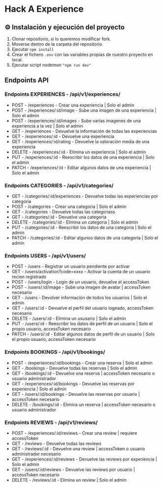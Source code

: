 # Hack A Experience

## ⚙️ Instalación y ejecución del proyecto

1. Clonar repositorio, si lo queremos modificar fork.
2. Moverse dentro de la carpeta del repositorio.
3. Ejecutar `npm install`
4. Crear el fichero `.env` con las variables propias de nuestro proyecto en local.
5. Ejecutar script nodemon `"npm run dev"`

## Endpoints API

### Endpoints EXPERIENCES - /api/v1/experiences/

- POST - /experiences - Crear una experiencia | Solo el admin
- POST - /experiences/:id/image - Sube una imagen de una experiencia | Solo el admin
- POST - /experiences/:id/images - Sube varias imagenes de una experiencia a la vez | Solo el admin
- GET - /experiences - Devuelve la información de todas las experiencias
- GET - /experiences/:id - Devuelve una experiencia
- GET - /experiences/:id/rating - Devuelve la valoración media de una experiencia
- DELETE - /experiences/:id - Elimina un experiencia | Solo el admin
- PUT - /experiences/:id - Reescribir los datos de una experiencia | Solo el admin
- PATCH - /experiences/:id - Editar algunos datos de una experiencia | Solo el admin

### Endpoints CATEGORIES - /api/v1/categories/

- GET - /categories/:id/experiences - Devuelve todas las experiencias por categoria
- POST - /categories - Crear una categoria | Solo el admin
- GET - /categories - Devuelve todas las categoriass
- GET - /categories/:id - Devuelve una categoria
- DELETE - /categories/:id - Elimina un categoria | Solo el admin
- PUT - /categories/:id - Reescribir los datos de una categoria | Solo el admin
- PATCH - /categories/:id - Editar algunos datos de una categoria | Solo el admin

### Endpoints USERS - /api/v1/users/

- POST - /users - Registrar un usuario pendiente por activar
- GET - /users/activation?code=xxxx - Activar la cuenta de un usuario recien registrado
- POST - /users/login - Login de un usuario, devuelve el accessToken
- POST - /users/:id/image - Sube una imagen de avatar | accessToken necesario
- GET - /users - Devolver información de todos los usuarios | Solo el admin
- GET - /users/:id - Devuelve el perfil del usuario logeado, accessToken necesario
- DELETE - /users/:id - Elimina un ususario | Solo el admin
- PUT - /users/:id - Reescribir los datos de perfil de un usuario | Solo el propio usuario, accessToken necesario
- PATCH - /users/:id - Editar algunos datos de perfil de un usuario | Solo el propio usuario, accessToken necesario

### Endpoints BOOKINGS - /api/v1/bookings/

- POST - /experiences/:id/bookings - Crear una reserva | Solo el admin
- GET - /bookings - Devuelve todas las reservas | Solo el admin
- GET - /bookings/:id - Devuelve una reserva | accessToken necesario o usuario administrador
- GET - /experiences/:id/bookings - Devuelve las reservas por experiencia | Solo el admin
- GET - /users/:id/bookings - Devuelve las reservas por usuario | accessToken necesario
- DELETE - /bookings/:id - Elimina un reserva | accessToken necesario o usuario administrador

### Endpoints REVIEWS - /api/v1/reviews/

- POST - /experiences/:id/reviews - Crear una review | requiere accessToken
- GET - /reviews - Devuelve todas las reviews
- GET - /reviews/:id - Devuelve una review | accessToken o usuario administrador necesario
- GET - /experiences/:id/reviews - Devuelve las reviews por experiencia | Solo el admin
- GET - /users/:id/reviews - Devuelve las reviews por usuario | accessToken necesario
- DELETE - /reviews/:id - Elimina un review | Solo el admin

